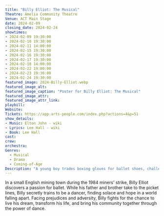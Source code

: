 ```yaml
---
title: "Billy Elliot: The Musical"
Theatre: Amelia Community Theatre
Venue: ACT Main Stage
date: 2024-02-09
closing_date: 2024-02-24
showtimes:
- 2024-02-09 19:30:00
- 2024-02-10 19:30:00
- 2024-02-11 14:00:00
- 2024-02-15 19:30:00
- 2024-02-16 19:30:00
- 2024-02-17 19:30:00
- 2024-02-18 14:00:00
- 2024-02-22 19:00:00
- 2024-02-23 19:30:00
- 2024-02-24 19:30:00
featured_image: 2024-Billy-Elliot.webp
featured_image_alt: 
featured_image_caption: "Poster for Billy Elliot: The Musical"
featured_image_attr: 
featured_image_attr_link: 
playbill:
Website: 
Tickets: https://app.arts-people.com/index.php?actions=4&p=51
show_details: 
- Music: Elton John - wiki
- Lyrics: Lee Hall - wiki
- Book: Lee Hall
cast:
crew:
orchestra:
Genres:
  - Musical
  - Drama
  - Coming-of-Age
Description: "A young boy trades boxing gloves for ballet shoes, challenging norms in his blue-collar mining town."
---
```

In a small English mining town during the 1984 miners' strike, Billy Elliot discovers a passion for ballet. While his father and brother take to the picket lines, Billy secretly trains to be a dancer, finding solace and hope in a world falling apart. Facing prejudices and adversity, Billy fights for the chance to live his dream, transform his life, and bring his community together through the power of dance.